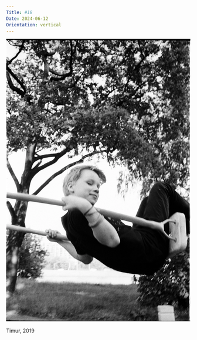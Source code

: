 ```yaml
---
Title: #18
Date: 2024-06-12
Orientation: vertical
---
```


![Timur, 2019](images/018-timur@2x.webp)

Timur, 2019
